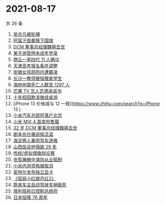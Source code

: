 # 2021-08-17

共 26 条

<!-- BEGIN ZHIHUSEARCH -->
<!-- 最后更新时间 Tue Aug 17 2021 20:12:17 GMT+0800 (China Standard Time) -->
1. [吴亦凡被批捕](https://www.zhihu.com/search?q=吴亦凡)
1. [阿富汗首都降下国旗](https://www.zhihu.com/search?q=阿富汗)
1. [DCM 董事总经理魏萌去世](https://www.zhihu.com/search?q=魏萌)
1. [某手游暂停未成年登录](https://www.zhihu.com/search?q=光与夜之恋)
1. [商丘一家四代 11 人确诊](https://www.zhihu.com/search?q=商丘疫情)
1. [天津高考报名条件调整](https://www.zhihu.com/search?q=天津高考)
1. [安徽女孩厕所内遭霸凌](https://www.zhihu.com/search?q=校园暴力)
1. [长沙一教师被指猥亵学生](https://www.zhihu.com/search?q=长郡中学)
1. [海地地震死亡人数至 1297 人](https://www.zhihu.com/search?q=海地地震)
1. [芒果 TV 艺人艺德承诺书](https://www.zhihu.com/search?q=艺德承诺书)
1. [十年校园欺凌做成桌游](https://www.zhihu.com/search?q=桌游)
1. [iPhone 13 价格或与 12 一致](https://www.zhihu.com/search?q=iPhone 13 )
1. [小米汽车总部将落户北京](https://www.zhihu.com/search?q=小米汽车)
1. [小米 MIX 4 首卖秒售罄](https://www.zhihu.com/search?q=小米mix4)
1. [32 岁 DCM 董事总经理魏萌去世](https://www.zhihu.com/search?q=魏萌)
1. [剧本杀抄袭盗版泛滥](https://www.zhihu.com/search?q=剧本杀)
1. [海淀两人暴雨驾车遇难](https://www.zhihu.com/search?q=驾车涉水)
1. [山西饭店坍塌致 29 死](https://www.zhihu.com/search?q=聚仙饭店)
1. [传统/虚拟偶像辩论赛](https://www.zhihu.com/search?q=华语辩论世界杯)
1. [张哲瀚被中演协从业抵制](https://www.zhihu.com/search?q=张哲瀚)
1. [小米内测资格被取消](https://www.zhihu.com/search?q=MIUI内测)
1. [英特尔发布独立显卡](https://www.zhihu.com/search?q=英特尔锐炫)
1. [《狐妖小红娘月红2》](https://www.zhihu.com/search?q=狐妖小红娘)
1. [蔚来车主自动驾驶车祸致死](https://www.zhihu.com/search?q=蔚来)
1. [塔利班称已控制总统府](https://www.zhihu.com/search?q=阿富汗)
1. [日本投降 76 周年](https://www.zhihu.com/search?q=日本投降)
<!-- END ZHIHUSEARCH -->
